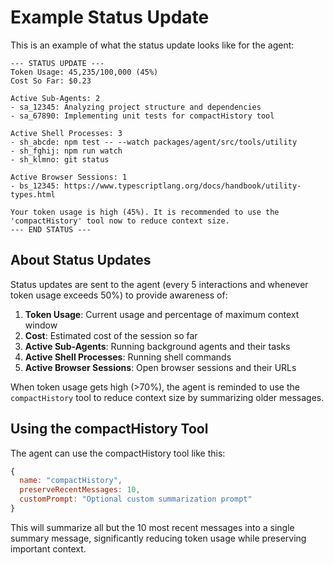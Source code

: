 # Example Status Update

This is an example of what the status update looks like for the agent:

```
--- STATUS UPDATE ---
Token Usage: 45,235/100,000 (45%)
Cost So Far: $0.23

Active Sub-Agents: 2
- sa_12345: Analyzing project structure and dependencies
- sa_67890: Implementing unit tests for compactHistory tool

Active Shell Processes: 3
- sh_abcde: npm test -- --watch packages/agent/src/tools/utility
- sh_fghij: npm run watch
- sh_klmno: git status

Active Browser Sessions: 1
- bs_12345: https://www.typescriptlang.org/docs/handbook/utility-types.html

Your token usage is high (45%). It is recommended to use the 'compactHistory' tool now to reduce context size.
--- END STATUS ---
```

## About Status Updates

Status updates are sent to the agent (every 5 interactions and whenever token usage exceeds 50%) to provide awareness of:

1. **Token Usage**: Current usage and percentage of maximum context window
2. **Cost**: Estimated cost of the session so far
3. **Active Sub-Agents**: Running background agents and their tasks
4. **Active Shell Processes**: Running shell commands
5. **Active Browser Sessions**: Open browser sessions and their URLs

When token usage gets high (>70%), the agent is reminded to use the `compactHistory` tool to reduce context size by summarizing older messages.

## Using the compactHistory Tool

The agent can use the compactHistory tool like this:

```javascript
{
  name: "compactHistory",
  preserveRecentMessages: 10,
  customPrompt: "Optional custom summarization prompt"
}
```

This will summarize all but the 10 most recent messages into a single summary message, significantly reducing token usage while preserving important context.

